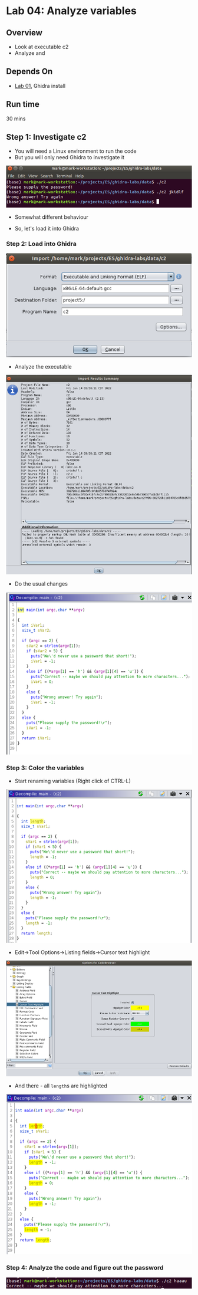 # Lab 04: Analyze variables

## Overview
* Look at executable c2
* Analyze and 

## Depends On
* [Lab 01](../lab01), Ghidra install


## Run time
30 mins

## Step 1: Investigate c2

* You will need a Linux environment to run the code
* But you will only need Ghidra to investigate it

![](../images/18.png)

* Somewhat different behaviour

* So, let's load it into Ghidra

### Step 2: Load into Ghidra

![](../images/19.png)

* Analyze the executable

![](../images/20.png)

* Do the usual changes

![](../images/21.png)

### Step 3: Color the variables

* Start renaming variables (Right click of CTRL-L)

![](../images/22.png)

* Edit->Tool Options->Listing fields->Cursor text highlight

![](../images/23.png)

* And there - all `length`s are highlighted

![](../images/24.png)

### Step 4: Analyze the code and figure out the password

![](../images/25.png)






